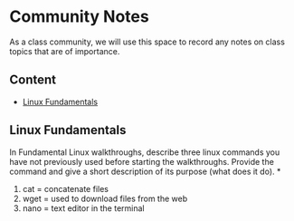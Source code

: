 # Community Notes

As a class community, we will use this space to record any notes on class topics that are of importance.

## Content

* [Linux Fundamentals](#linux-fundamentals)


## Linux Fundamentals


In Fundamental Linux walkthroughs, describe three linux commands you have not previously used before starting the walkthroughs. Provide the command and give a short description of its purpose (what does it do). *

1. cat = concatenate files
2. wget = used to download files from the web
3. nano = text editor in the terminal 
